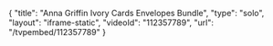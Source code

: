 {
    "title": "Anna Griffin Ivory Cards   Envelopes Bundle",
    "type": "solo",
    "layout": "iframe-static",
    "videoId": "112357789",
    "url": "\/tvpembed\/112357789"
}
